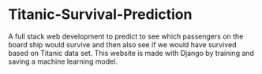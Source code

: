 # Titanic-Survival-Prediction
A full stack web development to predict to see which passengers on the board ship would survive and then also see if we would have survived based on Titanic data set. This website is made with Django by training and saving a machine learning model.
